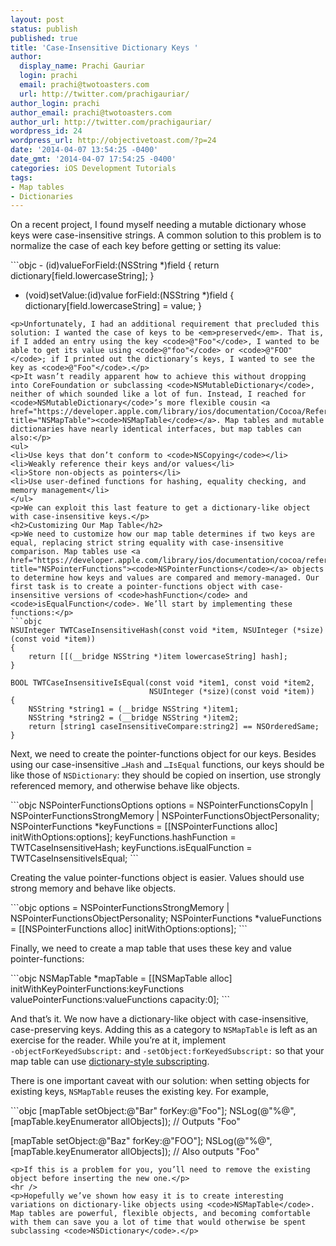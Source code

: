 ```yaml
---
layout: post
status: publish
published: true
title: 'Case-Insensitive Dictionary Keys '
author:
  display_name: Prachi Gauriar
  login: prachi
  email: prachi@twotoasters.com
  url: http://twitter.com/prachigauriar/
author_login: prachi
author_email: prachi@twotoasters.com
author_url: http://twitter.com/prachigauriar/
wordpress_id: 24
wordpress_url: http://objectivetoast.com/?p=24
date: '2014-04-07 13:54:25 -0400'
date_gmt: '2014-04-07 17:54:25 -0400'
categories: iOS Development Tutorials
tags:
- Map tables
- Dictionaries
---
```

<p>On a recent project, I found myself needing a mutable dictionary whose keys were case-insensitive strings. A common solution to this problem is to normalize the case of each key before getting or setting its value:</p>
<p><!--more--></p>
```objc
- (id)valueForField:(NSString *)field
{
    return dictionary[field.lowercaseString];
}

- (void)setValue:(id)value forField:(NSString *)field
{
    dictionary[field.lowercaseString] = value;
}
```
<p>Unfortunately, I had an additional requirement that precluded this solution: I wanted the case of keys to be <em>preserved</em>. That is, if I added an entry using the key <code>@"Foo"</code>, I wanted to be able to get its value using <code>@"foo"</code> or <code>@"FOO"</code>; if I printed out the dictionary’s keys, I wanted to see the key as <code>@"Foo"</code>.</p>
<p>It wasn’t readily apparent how to achieve this without dropping into CoreFoundation or subclassing <code>NSMutableDictionary</code>, neither of which sounded like a lot of fun. Instead, I reached for <code>NSMutableDictionary</code>’s more flexible cousin <a href="https://developer.apple.com/library/ios/documentation/Cocoa/Reference/NSMapTable_class/Reference/NSMapTable.html" title="NSMapTable"><code>NSMapTable</code></a>. Map tables and mutable dictionaries have nearly identical interfaces, but map tables can also:</p>
<ul>
<li>Use keys that don’t conform to <code>NSCopying</code></li>
<li>Weakly reference their keys and/or values</li>
<li>Store non-objects as pointers</li>
<li>Use user-defined functions for hashing, equality checking, and memory management</li>
</ul>
<p>We can exploit this last feature to get a dictionary-like object with case-insensitive keys.</p>
<h2>Customizing Our Map Table</h2>
<p>We need to customize how our map table determines if two keys are equal, replacing strict string equality with case-insensitive comparison. Map tables use <a href="https://developer.apple.com/library/ios/documentation/cocoa/reference/foundation/classes/NSPointerFunctions_Class/Introduction/Introduction.html" title="NSPointerFunctions"><code>NSPointerFunctions</code></a> objects to determine how keys and values are compared and memory-managed. Our first task is to create a pointer-functions object with case-insensitive versions of <code>hashFunction</code> and <code>isEqualFunction</code>. We’ll start by implementing these functions:</p>
```objc
NSUInteger TWTCaseInsensitiveHash(const void *item, NSUInteger (*size)(const void *item))
{
    return [[(__bridge NSString *)item lowercaseString] hash];
}

BOOL TWTCaseInsensitiveIsEqual(const void *item1, const void *item2,  
                               NSUInteger (*size)(const void *item))
{
    NSString *string1 = (__bridge NSString *)item1;
    NSString *string2 = (__bridge NSString *)item2;
    return [string1 caseInsensitiveCompare:string2] == NSOrderedSame;
}
```
<p>Next, we need to create the pointer-functions object for our keys. Besides using our case-insensitive <code>…Hash</code> and <code>…IsEqual</code> functions, our keys should be like those of <code>NSDictionary</code>: they should be copied on insertion, use strongly referenced memory, and otherwise behave like objects.</p>
```objc
NSPointerFunctionsOptions options = NSPointerFunctionsCopyIn |
                                    NSPointerFunctionsStrongMemory |
                                    NSPointerFunctionsObjectPersonality;
NSPointerFunctions *keyFunctions = [[NSPointerFunctions alloc] initWithOptions:options];
keyFunctions.hashFunction = TWTCaseInsensitiveHash;
keyFunctions.isEqualFunction = TWTCaseInsensitiveIsEqual;
```
<p>Creating the value pointer-functions object is easier. Values should use strong memory and behave like objects.</p>
```objc
options = NSPointerFunctionsStrongMemory | NSPointerFunctionsObjectPersonality;
NSPointerFunctions *valueFunctions = [[NSPointerFunctions alloc] initWithOptions:options];
```
<p>Finally, we need to create a map table that uses these key and value pointer-functions:</p>
```objc
NSMapTable *mapTable = [[NSMapTable alloc] initWithKeyPointerFunctions:keyFunctions 
                                                 valuePointerFunctions:valueFunctions 
                                                              capacity:0];
```
<p>And that’s it. We now have a dictionary-like object with case-insensitive, case-preserving keys. Adding this as a category to <code>NSMapTable</code> is left as an exercise for the reader. While you’re at it, implement <code>‑objectForKeyedSubscript:</code> and <code>‑setObject:forKeyedSubscript:</code> so that your map table can use <a href="http://clang.llvm.org/docs/ObjectiveCLiterals.html#dictionary-style-subscripting" title="Objective-C Literals: Dictionary-Style Subscripting">dictionary-style subscripting</a>.</p>
<p>There is one important caveat with our solution: when setting objects for existing keys, <code>NSMapTable</code> reuses the existing key. For example,</p>
```objc
[mapTable setObject:@"Bar" forKey:@"Foo"];
NSLog(@"%@", [mapTable.keyEnumerator allObjects]);    // Outputs "Foo"

[mapTable setObject:@"Baz" forKey:@"FOO"];
NSLog(@"%@", [mapTable.keyEnumerator allObjects]);    // Also outputs "Foo"
```
<p>If this is a problem for you, you’ll need to remove the existing object before inserting the new one.</p>
<hr />
<p>Hopefully we’ve shown how easy it is to create interesting variations on dictionary-like objects using <code>NSMapTable</code>. Map tables are powerful, flexible objects, and becoming comfortable with them can save you a lot of time that would otherwise be spent subclassing <code>NSDictionary</code>.</p>
